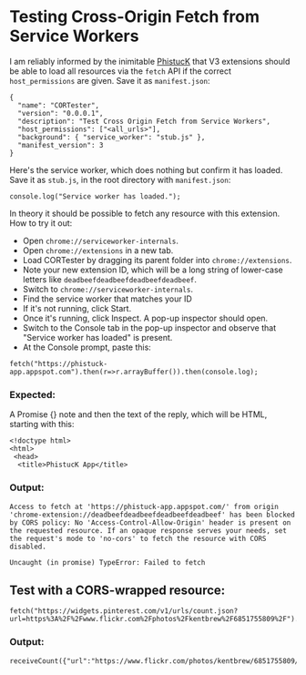 # Testing Cross-Origin Fetch from Service Workers

I am reliably informed by the inimitable [PhistucK](https://github.com/phistuck) that V3 extensions should be able to load all resources via the `fetch` API if the correct `host_permissions` are given.  Save it as `manifest.json`:

````
{
  "name": "CORTester",
  "version": "0.0.0.1",
  "description": "Test Cross Origin Fetch from Service Workers",
  "host_permissions": ["<all_urls>"],
  "background": { "service_worker": "stub.js" },
  "manifest_version": 3
}
````

Here's the service worker, which does nothing but confirm it has loaded. Save it as `stub.js`, in the root directory with `manifest.json`:

````
console.log("Service worker has loaded.");
````

In theory it should be possible to fetch any resource with this extension.  How to try it out:

- Open `chrome://serviceworker-internals`.
- Open `chrome://extensions` in a new tab.
- Load CORTester by dragging its parent folder into `chrome://extensions`.
- Note your new extension ID, which will be a long string of lower-case letters like `deadbeefdeadbeefdeadbeefdeadbeef`.
- Switch to `chrome://serviceworker-internals`.
- Find the service worker that matches your ID
- If it's not running, click Start.
- Once it's running, click Inspect.  A pop-up inspector should open.
- Switch to the Console tab in the pop-up inspector and observe that "Service worker has loaded" is present.
- At the Console prompt, paste this:

````
fetch("https://phistuck-app.appspot.com").then(r=>r.arrayBuffer()).then(console.log);
````

### Expected: 

A Promise {<pending>} note and then the text of the reply, which will be HTML, starting with this:

````
<!doctype html>
<html>
 <head>
  <title>PhistucK App</title>
````

### Output:

````
Access to fetch at 'https://phistuck-app.appspot.com/' from origin 'chrome-extension://deadbeefdeadbeefdeadbeefdeadbeef' has been blocked by CORS policy: No 'Access-Control-Allow-Origin' header is present on the requested resource. If an opaque response serves your needs, set the request's mode to 'no-cors' to fetch the resource with CORS disabled.

Uncaught (in promise) TypeError: Failed to fetch
````

## Test with a CORS-wrapped resource:

````
fetch("https://widgets.pinterest.com/v1/urls/count.json?url=https%3A%2F%2Fwww.flickr.com%2Fphotos%2Fkentbrew%2F6851755809%2F").then(r=>r.text()).then(console.log);
````

### Output:

````
receiveCount({"url":"https://www.flickr.com/photos/kentbrew/6851755809/","count":65326})
````

